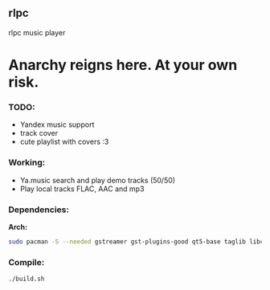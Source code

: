 ## rlpc
rlpc music player

# Anarchy reigns here. At your own risk.

### TODO:
- Yandex music support
- track cover
- cute playlist with covers :3

### Working:
- Ya.music search and play demo tracks (50/50)
- Play local tracks FLAC, AAC and mp3

### Dependencies:
__Arch:__
```bash
sudo pacman -S --needed gstreamer gst-plugins-good qt5-base taglib libcurl-gnutls json-c 
```

### Compile:
```bash
./build.sh
```
